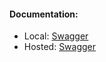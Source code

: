 #### Documentation:
- Local: [Swagger](http://localhost:8080/swagger-ui/index.html)
- Hosted: [Swagger](https://redditprojectpeti.herokuapp.com/swagger-ui/index.html)
